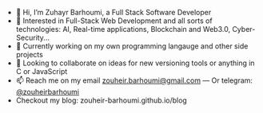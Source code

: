 - 👋 Hi, I’m Zuhayr Barhoumi, a Full Stack Software Developer
- 👀 Interested in Full-Stack Web Development and all sorts of technologies: AI, Real-time applications, Blockchain and Web3.0, Cyber-Security...
- 🌱 Currently working on my own programming langauge and other side projects
- 💞️ Looking to collaborate on ideas for new versioning tools or anything in C or JavaScript
- 📫 Reach me on my email zouheir.barhoumi@gmail.com — Or telegram: [@zouheirbarhoumi](https://t.me/Zouheir011)
- Checkout my blog: zouheir-barhoumi.github.io/blog

<!---
Zouheir-Barhoumi/Zouheir-Barhoumi is a ✨ special ✨ repository because its `README.md` (this file) appears on your GitHub profile.
You can click the Preview link to take a look at your changes.
--->

